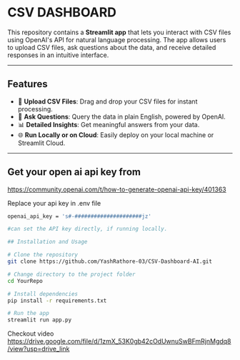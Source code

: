 # CSV DASHBOARD

This repository contains a **Streamlit app** that lets you interact with CSV files using OpenAI's API for natural language processing. The app allows users to upload CSV files, ask questions about the data, and receive detailed responses in an intuitive interface.

---

## Features

- 📂 **Upload CSV Files**: Drag and drop your CSV files for instant processing.
- 💬 **Ask Questions**: Query the data in plain English, powered by OpenAI.
- 📊 **Detailed Insights**: Get meaningful answers from your data.
- 🌐 **Run Locally or on Cloud**: Easily deploy on your local machine or Streamlit Cloud.

---
## Get your open ai api key from 
https://community.openai.com/t/how-to-generate-openai-api-key/401363

 Replace your api key in .env file
```bash
openai_api_key = 's#-#####################jz'

#can set the API key directly, if running locally.

## Installation and Usage
```
```bash
# Clone the repository
git clone https://github.com/YashRathore-03/CSV-Dashboard-AI.git

# Change directory to the project folder
cd YourRepo

# Install dependencies
pip install -r requirements.txt

# Run the app
streamlit run app.py

```
Checkout video
https://drive.google.com/file/d/1zmX_53K0gb42cOdUwnuSwBFmRjnMgdq8/view?usp=drive_link
